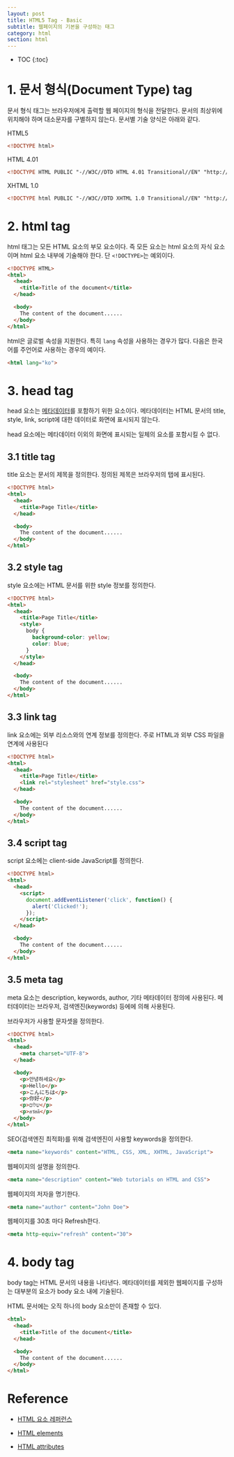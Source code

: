```yaml
---
layout: post
title: HTML5 Tag - Basic
subtitle: 웹페이지의 기본을 구성하는 태그
category: html
section: html
---
```


* TOC
{:toc}

# 1. 문서 형식(Document Type) tag

문서 형식 태그는 브라우저에게 출력할 웹 페이지의 형식을 전달한다. 문서의 최상위에 위치해야 하며 대소문자를 구별하지 않는다. 문서별 기술 양식은 아래와 같다.

HTML5

```html
<!DOCTYPE html>
```

HTML 4.01

```html
<!DOCTYPE HTML PUBLIC "-//W3C//DTD HTML 4.01 Transitional//EN" "http://www.w3.org/TR/html4/loose.dtd">
```

XHTML 1.0

```html
<!DOCTYPE html PUBLIC "-//W3C//DTD XHTML 1.0 Transitional//EN" "http://www.w3.org/TR/xhtml1/DTD/xhtml1-transitional.dtd">
```

# 2. html tag

html 태그는 모든 HTML 요소의 부모 요소이다. 즉 모든 요소는 html 요소의 자식 요소이며 html 요소 내부에 기술해야 한다. 단 `<!DOCTYPE>`는 예외이다.

```html
<!DOCTYPE HTML>
<html>
  <head>
    <title>Title of the document</title>
  </head>

  <body>
    The content of the document......
  </body>
</html>
```

html은 글로벌 속성을 지원한다. 특히 `lang` 속성을 사용하는 경우가 많다. 다음은 한국어를 주언어로 사용하는 경우의 예이다.

```html
<html lang="ko">
```

# 3. head tag

head 요소는 [메타데이터](https://ko.wikipedia.org/wiki/%EB%A9%94%ED%83%80%EB%8D%B0%EC%9D%B4%ED%84%B0)를 포함하기 위한 요소이다. 메타데이터는 HTML 문서의 title, style, link, script에 대한 데이터로 화면에 표시되지 않는다.

head 요소에는 메타데이터 이외의 화면에 표시되는 일체의 요소를 포함시킬 수 없다.

## 3.1 title tag

title 요소는 문서의 제목을 정의한다. 정의된 제목은 브라우저의 탭에 표시된다.

```html
<!DOCTYPE html>
<html>
  <head>
    <title>Page Title</title>
  </head>

  <body>
    The content of the document......
  </body>
</html>
```

## 3.2 style tag

style 요소에는 HTML 문서를 위한 style 정보를 정의한다.

```html
<!DOCTYPE html>
<html>
  <head>
    <title>Page Title</title>
    <style>
      body {
        background-color: yellow;
        color: blue;
      }
    </style>
  </head>

  <body>
    The content of the document......
  </body>
</html>
```

<p class="result"></p>

## 3.3 link tag

link 요소에는 외부 리소스와의 연계 정보를 정의한다. 주로 HTML과 외부 CSS 파일을 연계에 사용된다

```html
<!DOCTYPE html>
<html>
  <head>
    <title>Page Title</title>
    <link rel="stylesheet" href="style.css">
  </head>

  <body>
    The content of the document......
  </body>
</html>
```

## 3.4 script tag

script 요소에는 client-side JavaScript를 정의한다.

```html
<!DOCTYPE html>
<html>
  <head>
    <script>
      document.addEventListener('click', function() {
        alert('Clicked!');
      });
    </script>
  </head>

  <body>
    The content of the document......
  </body>
</html>
```

<p class="result"></p>

## 3.5 meta tag

meta 요소는 description, keywords, author, 기타 메타데이터 정의에 사용된다. 메터데이터는 브라우저, 검색엔진(keywords) 등에에 의해 사용된다.

브라우저가 사용할 문자셋을 정의한다.

```html
<!DOCTYPE html>
<html>
  <head>
    <meta charset="UTF-8">
  </head>

  <body>
    <p>안녕하세요</p>
    <p>Hello</p>
    <p>こんにちは</p>
    <p>你好</p>
    <p>שלום</p>
    <p>สวัสดี</p>
  </body>
</html>
```

<p class="result"></p>

SEO(검색엔진 최적화)를 위해 검색엔진이 사용할 keywords을 정의한다.

```html
<meta name="keywords" content="HTML, CSS, XML, XHTML, JavaScript">
```

웹페이지의 설명을 정의한다.

```html
<meta name="description" content="Web tutorials on HTML and CSS">
```

웹페이지의 저자을 명기한다.

```html
<meta name="author" content="John Doe">
```

웹페이지를 30초 마다 Refresh한다.

```html
<meta http-equiv="refresh" content="30">
```

# 4. body tag

body tag는 HTML 문서의 내용을 나타낸다. 메타데이터를 제외한 웹페이지를 구성하는 대부분의 요소가 body 요소 내에 기술된다.

HTML 문서에는 오직 하나의 body 요소만이 존재할 수 있다.

```html
<html>
  <head>
    <title>Title of the document</title>
  </head>

  <body>
    The content of the document......
  </body>
</html>
```

# Reference

* [HTML 요소 레퍼런스](https://developer.mozilla.org/ko/docs/Web/HTML/Element)

* [HTML elements](https://www.w3.org/TR/html-markup/elements)

* [HTML attributes](https://www.w3.org/TR/html-markup/global-attributes#common.attrs.core)
